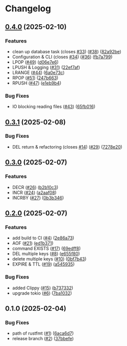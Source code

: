 # Changelog

## [0.4.0](https://github.com/bourdeau/sider/compare/v0.3.1...v0.4.0) (2025-02-10)


### Features

* clean up database task (closes [#33](https://github.com/bourdeau/sider/issues/33)) ([#38](https://github.com/bourdeau/sider/issues/38)) ([82a92be](https://github.com/bourdeau/sider/commit/82a92be914359c99dcb88198a0a7ef1b9ce99f0f))
* Configuration & CLI (closes [#34](https://github.com/bourdeau/sider/issues/34)) ([#36](https://github.com/bourdeau/sider/issues/36)) ([fb7a799](https://github.com/bourdeau/sider/commit/fb7a7998bc51c7273903f3fcc6b16675b135bdb9))
* LPOP ([#49](https://github.com/bourdeau/sider/issues/49)) ([d06e7e6](https://github.com/bourdeau/sider/commit/d06e7e669dab0ac48d9914373d3991fff73fa88e))
* LPUSH & Logging ([#31](https://github.com/bourdeau/sider/issues/31)) ([22ef7af](https://github.com/bourdeau/sider/commit/22ef7af03b7c4674f3fa4237e464cc7b32545faf))
* LRANGE ([#44](https://github.com/bourdeau/sider/issues/44)) ([6a0e73c](https://github.com/bourdeau/sider/commit/6a0e73c72eeec4688fa329c4cf43713f9f882e9d))
* RPOP ([#51](https://github.com/bourdeau/sider/issues/51)) ([247b663](https://github.com/bourdeau/sider/commit/247b6632bb7cb38d60d40c15d9d0f82766f40dfa))
* RPUSH ([#47](https://github.com/bourdeau/sider/issues/47)) ([e1eb9b4](https://github.com/bourdeau/sider/commit/e1eb9b4268cf75ff1c0b59230b995200d01a45fb))


### Bug Fixes

* IO blocking reading files ([#43](https://github.com/bourdeau/sider/issues/43)) ([65fb016](https://github.com/bourdeau/sider/commit/65fb01602d2cdcd34be0d20b00095ca5d2cf9e3b))

## [0.3.1](https://github.com/bourdeau/sider/compare/v0.3.0...v0.3.1) (2025-02-08)


### Bug Fixes

* DEL return & refactoring (closes [#14](https://github.com/bourdeau/sider/issues/14)) ([#29](https://github.com/bourdeau/sider/issues/29)) ([7278e20](https://github.com/bourdeau/sider/commit/7278e2049ed347fb77dcb8768156a83313a94fa3))

## [0.3.0](https://github.com/bourdeau/sider/compare/v0.2.0...v0.3.0) (2025-02-07)


### Features

* DECR ([#26](https://github.com/bourdeau/sider/issues/26)) ([b2b10c3](https://github.com/bourdeau/sider/commit/b2b10c3ea012341f76b03d905c085546907f76ec))
* INCR ([#24](https://github.com/bourdeau/sider/issues/24)) ([a2aaf08](https://github.com/bourdeau/sider/commit/a2aaf0833d91e435cd7318bd76474dd321efd847))
* INCRBY ([#27](https://github.com/bourdeau/sider/issues/27)) ([0b3b346](https://github.com/bourdeau/sider/commit/0b3b346647387e12e2062871c5b2fc42197aa09d))

## [0.2.0](https://github.com/bourdeau/sider/compare/v0.1.0...v0.2.0) (2025-02-07)


### Features

* add build to CI ([#4](https://github.com/bourdeau/sider/issues/4)) ([2e86a73](https://github.com/bourdeau/sider/commit/2e86a73432ea0735833fa3b4a9ec1daeed78f43e))
* AOF ([#21](https://github.com/bourdeau/sider/issues/21)) ([ed1b371](https://github.com/bourdeau/sider/commit/ed1b3713378db35fb27a495b4d22d77252214819))
* command EXISTS ([#17](https://github.com/bourdeau/sider/issues/17)) ([69edff8](https://github.com/bourdeau/sider/commit/69edff8e14c9dfc20906e0a367b9332f7bd3aa43))
* DEL multiple keys ([#8](https://github.com/bourdeau/sider/issues/8)) ([e655f80](https://github.com/bourdeau/sider/commit/e655f80b17240f1a9769d59d3cc6a5408c1ad0a1))
* delete multiple keys ([#10](https://github.com/bourdeau/sider/issues/10)) ([0bf7b43](https://github.com/bourdeau/sider/commit/0bf7b43aec4b17fa93f58c671e98d73732c20795))
* EXPIRE & TTL ([#19](https://github.com/bourdeau/sider/issues/19)) ([a545935](https://github.com/bourdeau/sider/commit/a54593503a15c01787df8c226b8de1ac034d81b8))


### Bug Fixes

* added Clippy ([#15](https://github.com/bourdeau/sider/issues/15)) ([b737332](https://github.com/bourdeau/sider/commit/b73733262f3a0c2f8c8f1f71f3459ba7cce26c47))
* upgrade tokio ([#6](https://github.com/bourdeau/sider/issues/6)) ([7ba1032](https://github.com/bourdeau/sider/commit/7ba103265f1bf3ffb7fae885a5057fd0aab79286))

## 0.1.0 (2025-02-04)


### Bug Fixes

* path  of rustfmt ([#1](https://github.com/bourdeau/sider/issues/1)) ([6aca6d7](https://github.com/bourdeau/sider/commit/6aca6d714519141b98a19d1bb763aa81149cf0d9))
* release branch ([#2](https://github.com/bourdeau/sider/issues/2)) ([37bbefe](https://github.com/bourdeau/sider/commit/37bbefe087cdff204754437de5a8317d8a3b3bcb))
